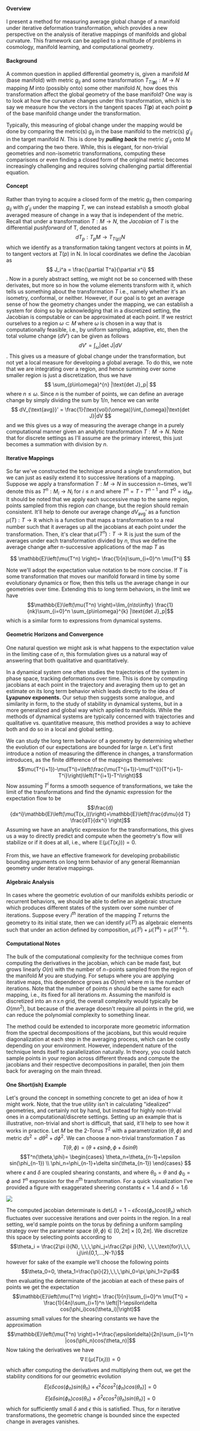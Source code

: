 #### Overview
I present a method for measuring average global change of a manifold under iterative deformation transformation, which provides a new perspective on the analysis of iterative mappings of manifolds and global curvature. This framework can be applied to a multitude of problems in cosmology, manifold learning, and computational geometry.

#### Background
A common question in applied differential geometry is, given a manifold $M$ (base manifold) with metric $g_{ij}$ and some transformation $T_{T(\textbf{p})}: M \to N$ mapping $M$ into (possibly onto) some other manifold $N$, how does this transformation affect the global geometry of the base manifold? One way is to look at how the curvature changes under this transformation, which is to say we measure how the vectors in the tangent spaces $T(\textbf{p})$ at each point $\textbf{p}$ of the base manifold change under the transformation.

Typically, this measuring of global change under the mapping would be done by comparing the metric(s) $g_{ij}$ in the base manifold to the metric(s) $g'_{ij}$ in the target manifold $N$. This is done by ***pulling back*** the metric $g'_{ij}$ onto M and comparing the two there. While, this is elegant, for non-trivial geometries and non-isometric transformations, computing these comparisons or even finding a closed form of the original metric becomes increasingly challenging and requires solving challenging partial differential equation.

#### Concept
Rather than trying to acquire a closed form of the metric $g_{ij}$ then comparing $g_{ij}$ with $g'_{ij}$ under the mapping $T$, we can instead establish a smooth global averaged measure of change in a way that is independent of the metric. Recall that under a transformation $T: M \to N$, the *Jacobian* of $T$ is the differential *pushforward* of T, denoted as
$$
dT_p:T_pM\to T_{T(p)}N
$$
which we identify as a transformation taking tangent vectors at points in $M$, to tangent vectors at $T(p)$ in N. In local coordinates we define the Jacobian as
$$
J_i^a = \frac{\partial T^a}{\partial x^i}
$$
. Now in a purely abstract setting, we might not be so concerned with these derivates, but more so in how the volume elements transform with it, which tells us something about the transformation $T$ i.e., namely whether it's an isometry, conformal, or neither. However, if our goal is to get an average sense of how the geometry changes under the mapping, we can establish a system for doing so by acknowledging that in a discretized setting, the Jacobian is computable or can be approximated at each point. If we restrict ourselves to a region $\omega \subset M$ where $\omega$ is chosen in a way that is computationally feasible, i.e., by uniform sampling, adaptive, etc, then the total volume change ($d V'$) can be given as follows
$$
dV' = \int_{\omega}|\text{det J}|dV
$$
. This gives us a measure of global change under the transformation, but not yet a local measure for developing a global average. To do this, we note that we are integrating over a region, and hence summing over some smaller region is just a discretization, thus we have
$$
\sum_{p\in\omega}^{n} |\text{det J}_p|
$$
where $n\leq\omega$. Since $n$ is the number of points, we can define an average change by simply dividing the sum by $1/n$, hence we can write
$$
dV_{\text{avg}}' = \frac{1}{\text{vol}(\omega)}\int_{\omega}|\text{det J}|dV
$$
and we this gives us a way of measuring the average change in a purely computational manner given an analytic transformation $T: M \to N$. Note that for discrete settings as I'll assume are the primary interest, this just becomes a summation with division by $n$.

#### Iterative Mappings
So far we've constructed the technique around a single transformation, but we can just as easily extend it to successive iterations of a mapping. Suppose we apply a transformation $T:M\to N$ in succession $n-$times, we'll denote this as $T^n:M_i\to N_i$ for $i\leq n$ and where $T^n =T\circ T^{n-1}$ and $T^0=\text{id}_M$. It should be noted that we apply each successive map to the same region, points sampled from this region *can* change, but the region should remain consistent. It'll help to denote our average change $dV_{\text{avg}}'$ as a function $\mu(T): T \to \mathbb{R}$ which is a function that maps a transformation to a real number such that it averages up all the jacobians at each point under the transformation. Then, it's clear that $\mu(T^n): T \to \mathbb{R}$ is just the sum of the averages under each transformation divided by $n$, thus we define the average change after n-successive applications of the map $T$ as

$$
\mathbb{E}\left(\mu(T^n) \right)= \frac{1}{n}\sum_{i=0}^n \mu(T^i)
$$

Note we'll adopt the expectation value notation to be more concise. If $T$ is some transformation that moves our manifold forward in time by some evolutionary dynamics or flow, then this tells us the average change in our geometries over time. Extending this to long term behaviors, in the limit we have $$\mathbb{E}\left(\mu(T^n) \right)=\lim_{n\to\infty} \frac{1}{nk}\sum_{i=0}^n \sum_{p\in\omega}^{k} |\text{det J}_p|$$
which is a similar form to expressions from dynamical systems.

#### Geometric Horizons and Convergence
One natural question we might ask is what happens to the expectation value in the limiting case of $n$, this formulation gives us a natural way of answering that both qualitative and quantitatively. 

In a dynamical system one often studies the trajectories of the system in phase space, tracking deformations over time. This is done by computing jacobians at each point in the trajectory and averaging them up to get an estimate on its long term behavior which leads directly to the idea of **Lyapunov exponents.** Our setup then suggests some analogue, and similarity in form, to the study of stability in dynamical systems, but in a more generalized and global way which applied to manifolds. While the methods of dynamical systems are typically concerned with trajectories and qualitative vs. quantitative measure, this method provides a way to achieve both and do so in a local and global setting. 

We can study the long term behavior of a geometry by determining whether the evolution of our expectations are bounded for large $n$. Let's first introduce a notion of measuring the difference in changes, a transformation introduces, as the finite difference of the mappings themselves: $$\mu(T^{i+1})-\mu(T^i)=\left(\frac{\mu(T^{i+1})-\mu(T^i)}{T^{i+1}-T^i}\right)\left(T^{i+1}-T^i\right)$$
Now assuming $T^i$ forms a smooth sequence of transformations, we take the limit of the transformations and find the dynamic expression for the expectation flow to be $$\frac{d}{dx^i}\mathbb{E}\left(\mu(T(x_i))\right)=\mathbb{E}\left[\frac{d\mu}{d T} \frac{dT}{dx^i} \right]$$
Assuming we have an analytic expression for the transformations, this gives us a way to directly predict and compute when the geometry's flow will stabilize or if it does at all, i.e., where $\mathbb{E}(\mu(T(x_i)))=0$.    

From this, we have an effective framework for developing probabilistic bounding arguments on long term behavior of any general Riemannian geometry under iterative mappings.

#### Algebraic Analysis
In cases where the geometric evolution of our manifolds exhibits periodic or recurrent behaviors, we should be able to define an algebraic structure which produces different states of the system over some number of iterations. Suppose every $i^{th}$ iteration of the mapping $T$ returns the geometry to its initial state, then we can identify $\mu(T^{j})$ as algebraic elements such that under an action defined by composition, $\mu(T^{j})+\mu(T^{k})=\mu(T^{j+k})$. 

#### Computational Notes
The bulk of the computational complexity for the technique comes from computing the derivatives in the jacobian, which can be made fast, but grows linearly $O(n)$ with the number of $n -$points sampled from the region of the manifold $M$ you are studying. For setups where you are applying iterative maps, this dependence grows as $O(nm)$ where $m$ is the number of iterations. Note that the number of points $n$ should be the same for each mapping, i.e., its fixed for all iterations $m$. Assuming the manifold is discretized into an $n \,\text{x} \,n$ grid, the overall complexity would typically be $O(mn^2)$, but because of the average doesn't require all points in the grid, we can reduce the polynomial complexity to something linear.

The method could be extended to incorporate more geometric information from the spectral decompositions of the jacobians, but this would require diagonalization at each step in the averaging process, which can be costly depending on your environment. However, independent nature of the technique lends itself to parallelization naturally. In theory, you could batch sample points in your region across different threads and compute the jacobians and their respective decompositions in parallel, then join them back for averaging on the main thread.

#### One Short(ish) Example
Let's ground the concept in something concrete to get an idea of how it might work. Note, that the true utility isn't in calculating "idealized" geometries, and certainly not by hand, but instead for highly non-trivial ones in a computational/discrete settings. Setting up an example that is illustrative, non-trivial and short is difficult, that said, it'll help to see how it works in practice. Let $M$ be the 2-Torus $T^2$ with a parametrization $(\theta,\phi)$ and metric $ds^2=d\theta^2+d\phi^2$. We can choose a non-trivial transformation $T$ as $$T(\theta, \phi)=(\theta+\epsilon sin\phi,\phi+\delta sin\theta)$$$$T^n(\theta,\phi)=
\begin{cases}
\theta_n=\theta_{n-1}+\epsilon sin(\phi_{n-1}) \\
\phi_n=\phi_{n-1}+\delta sin(\theta_{n-1})
\end{cases}
$$
where $\epsilon$ and $\delta$ are coupled shearing constants, and where $\theta_0=\theta$ and $\phi_0=\phi$ and $T^n$ expression for the $n^{th}$ transformation. For a quick visualization I've provided a figure with exaggerated sheering constants $\epsilon =1.4$ and $\delta=1.6$ 

![](attachment/47e6de04fd8e981f8eb13bb7fdeba679.png)

The computed jacobian determinate is $\text{det}(J)=1-\epsilon \delta cos(\phi_n) cos(\theta_n)$ which fluctuates over successive iterations and over points in the region. In a real setting, we'd sample points on the torus by defining a uniform sampling strategy over the parameter space $(θ,ϕ)∈[0,2π]×[0,2π]$. We discretize this space by selecting points according to $$\theta_i = \frac{2\pi i}{N}, \,\,\,\phi_j=\frac{2\pi j}{N}, \,\,\,\text{for}\,\,\, i,j\in\{0,1,...,N-1\}$$ however for sake of the example we'll choose the following points $$\theta_0=0, \theta_1=\frac{\pi}{2},\,\,\,\phi_0=\pi,\phi_1=2\pi$$then evaluating the determinate of the jacobian at each of these pairs of points we get the expectation $$\mathbb{E}\left(\mu(T^n) \right)= \frac{1}{n}\sum_{i=0}^n \mu(T^i) = \frac{1}{4n}\sum_{i=1}^n \left(|1-\epsilon\delta cos(\phi_i)cos(\theta_i)|\right)$$assuming small values for the shearing constants we have the approximation $$\mathbb{E}\left(\mu(T^n) \right)=1+\frac{\epsilon\delta}{2n}\sum_{i=1}^n |cos(\phi_n)cos(\theta_n)|$$Now taking the derivatives we have $$\nabla\,\mathbb{E}\left(\mu(T(x_i))\right)=0$$which after computing the derivatives and multiplying them out, we get the stability conditions for our geometric evolution
 $$E[ϵδcos(ϕ_n​)sin(θ_n​)+ϵ^2δcos^2(ϕ_n​)cos(θ_n​)]=0$$$$E[ϵδsin(ϕ_n​)cos(θ_n​)+δ^2ϵcos^2(θ_n​)sin(θ_n​)]=0$$which for sufficiently small $\delta$ and $\epsilon$ this is satisfied. Thus, for $n$ iterative transformations, the geometric change is bounded since the expected change in averages vanishes.
